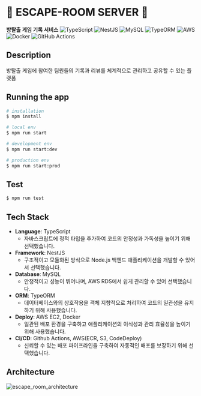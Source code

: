 # 🔏 ESCAPE-ROOM SERVER 🔏

**방탈출 게임 기록 서비스**
![TypeScript](https://img.shields.io/badge/TypeScript-007ACC?style=for-the-badge&logo=typescript&logoColor=white) ![NestJS](https://img.shields.io/badge/NestJS-E0234E?style=for-the-badge&logo=nestjs&logoColor=white) ![MySQL](https://img.shields.io/badge/MySQL-4479A1?style=for-the-badge&logo=mysql&logoColor=white) ![TypeORM](https://img.shields.io/badge/TypeORM-262627?style=for-the-badge&logo=typeorm&logoColor=white) ![AWS](https://img.shields.io/badge/AWS-232F3E?style=for-the-badge&logo=amazon-aws&logoColor=white) ![Docker](https://img.shields.io/badge/Docker-2496ED?style=for-the-badge&logo=docker&logoColor=white) ![GitHub Actions](https://img.shields.io/badge/GitHub_Actions-2088FF?style=for-the-badge&logo=github-actions&logoColor=white)

## Description

방탈출 게임에 참여한 팀원들의 기록과 리뷰를 체계적으로 관리하고 공유할 수 있는 플랫폼

## Running the app

```bash
# installation
$ npm install

# local env
$ npm run start

# development env
$ npm run start:dev

# production env
$ npm run start:prod
```

## Test

```bash
$ npm run test
```

## Tech Stack

- **Language**: TypeScript
  - 자바스크립트에 정적 타입을 추가하여 코드의 안정성과 가독성을 높이기 위해 선택했습니다.
- **Framework**: NestJS
  - 구조적이고 모듈화된 방식으로 Node.js 백엔드 애플리케이션을 개발할 수 있어서 선택했습니다.
- **Database**: MySQL
  - 안정적이고 성능이 뛰어나며, AWS RDS에서 쉽게 관리할 수 있어 선택했습니다.
- **ORM**: TypeORM
  - 데이터베이스와의 상호작용을 객체 지향적으로 처리하여 코드의 일관성을 유지하기 위해 사용했습니다.
- **Deploy**: AWS EC2, Docker
  - 일관된 배포 환경을 구축하고 애플리케이션의 이식성과 관리 효율성을 높이기 위해 사용했습니다.
- **CI/CD**: Github Actions, AWS(ECR, S3, CodeDeploy)
  - 신뢰할 수 있는 배포 파이프라인을 구축하여 자동적인 배포를 보장하기 위해 선택했습니다.

## Architecture

![escape_room_architecture](https://github.com/user-attachments/assets/a6334abd-2f89-4443-a97d-001b06050609)
